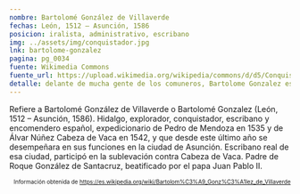 ```yaml
---
nombre: Bartolomé González de Villaverde
fechas: León, 1512 – Asunción, 1586
posicion: iralista, administrativo, escribano
img: ../assets/img/conquistador.jpg
lnk: bartolome-gonzalez
pagina: pg_0034
fuente: Wikimedia Commons
fuente_url: https://upload.wikimedia.org/wikipedia/commons/d/d5/Conquistador_espa%C3%B1ol.JPG
detalle: delante de mucha gente de los comuneros, Bartolome Gonzalez escribano, leyó un billete difamatorio contra el Gobernador
---
```


<p>Refiere a Bartolomé González de Villaverde o Bartolomé Gonzalez (León, 1512 – Asunción, 1586). Hidalgo, explorador, conquistador, escribano y encomendero español, expedicionario de Pedro de Mendoza en 1535 y de Álvar Núñez Cabeza de Vaca en 1542, y que desde este último año se desempeñara en sus funciones en la ciudad de Asunción. Escribano real de esa ciudad, participó en la sublevación contra Cabeza de Vaca. Padre de Roque González de Santacruz, beatificado por el papa Juan Pablo II.</p>
<p style="font-size: 10px; text-align:right;">Información obtenida de <a href="https://es.wikipedia.org/wiki/Bartolom%C3%A9_Gonz%C3%A1lez_de_Villaverde" target="_blank">https://es.wikipedia.org/wiki/Bartolom%C3%A9_Gonz%C3%A1lez_de_Villaverde</a></p>
